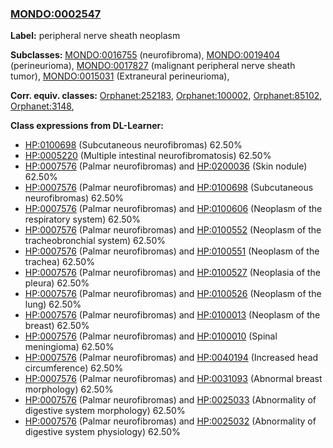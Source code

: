 
### [MONDO:0002547](http://purl.obolibrary.org/obo/MONDO_0002547)
**Label:** peripheral nerve sheath neoplasm

**Subclasses:** [MONDO:0016755](http://purl.obolibrary.org/obo/MONDO_0016755) (neurofibroma), [MONDO:0019404](http://purl.obolibrary.org/obo/MONDO_0019404) (perineurioma), [MONDO:0017827](http://purl.obolibrary.org/obo/MONDO_0017827) (malignant peripheral nerve sheath tumor), [MONDO:0015031](http://purl.obolibrary.org/obo/MONDO_0015031) (Extraneural perineurioma), 

**Corr. equiv. classes:** [Orphanet:252183](http://www.orpha.net/ORDO/Orphanet_252183), [Orphanet:100002](http://www.orpha.net/ORDO/Orphanet_100002), [Orphanet:85102](http://www.orpha.net/ORDO/Orphanet_85102), [Orphanet:3148](http://www.orpha.net/ORDO/Orphanet_3148), 

**Class expressions from DL-Learner:**

- [HP:0100698](http://purl.obolibrary.org/obo/HP_0100698) (Subcutaneous neurofibromas) 62.50%
- [HP:0005220](http://purl.obolibrary.org/obo/HP_0005220) (Multiple intestinal neurofibromatosis) 62.50%
- [HP:0007576](http://purl.obolibrary.org/obo/HP_0007576) (Palmar neurofibromas) and [HP:0200036](http://purl.obolibrary.org/obo/HP_0200036) (Skin nodule) 62.50%
- [HP:0007576](http://purl.obolibrary.org/obo/HP_0007576) (Palmar neurofibromas) and [HP:0100698](http://purl.obolibrary.org/obo/HP_0100698) (Subcutaneous neurofibromas) 62.50%
- [HP:0007576](http://purl.obolibrary.org/obo/HP_0007576) (Palmar neurofibromas) and [HP:0100606](http://purl.obolibrary.org/obo/HP_0100606) (Neoplasm of the respiratory system) 62.50%
- [HP:0007576](http://purl.obolibrary.org/obo/HP_0007576) (Palmar neurofibromas) and [HP:0100552](http://purl.obolibrary.org/obo/HP_0100552) (Neoplasm of the tracheobronchial system) 62.50%
- [HP:0007576](http://purl.obolibrary.org/obo/HP_0007576) (Palmar neurofibromas) and [HP:0100551](http://purl.obolibrary.org/obo/HP_0100551) (Neoplasm of the trachea) 62.50%
- [HP:0007576](http://purl.obolibrary.org/obo/HP_0007576) (Palmar neurofibromas) and [HP:0100527](http://purl.obolibrary.org/obo/HP_0100527) (Neoplasia of the pleura) 62.50%
- [HP:0007576](http://purl.obolibrary.org/obo/HP_0007576) (Palmar neurofibromas) and [HP:0100526](http://purl.obolibrary.org/obo/HP_0100526) (Neoplasm of the lung) 62.50%
- [HP:0007576](http://purl.obolibrary.org/obo/HP_0007576) (Palmar neurofibromas) and [HP:0100013](http://purl.obolibrary.org/obo/HP_0100013) (Neoplasm of the breast) 62.50%
- [HP:0007576](http://purl.obolibrary.org/obo/HP_0007576) (Palmar neurofibromas) and [HP:0100010](http://purl.obolibrary.org/obo/HP_0100010) (Spinal meningioma) 62.50%
- [HP:0007576](http://purl.obolibrary.org/obo/HP_0007576) (Palmar neurofibromas) and [HP:0040194](http://purl.obolibrary.org/obo/HP_0040194) (Increased head circumference) 62.50%
- [HP:0007576](http://purl.obolibrary.org/obo/HP_0007576) (Palmar neurofibromas) and [HP:0031093](http://purl.obolibrary.org/obo/HP_0031093) (Abnormal breast morphology) 62.50%
- [HP:0007576](http://purl.obolibrary.org/obo/HP_0007576) (Palmar neurofibromas) and [HP:0025033](http://purl.obolibrary.org/obo/HP_0025033) (Abnormality of digestive system morphology) 62.50%
- [HP:0007576](http://purl.obolibrary.org/obo/HP_0007576) (Palmar neurofibromas) and [HP:0025032](http://purl.obolibrary.org/obo/HP_0025032) (Abnormality of digestive system physiology) 62.50%


